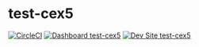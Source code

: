 # test-cex5

[![CircleCI](https://circleci.com/gh/greg-1-anderson/test-cex5.svg?style=shield)](https://circleci.com/gh/greg-1-anderson/test-cex5)
[![Dashboard test-cex5](https://img.shields.io/badge/dashboard-test_cex5-yellow.svg)](https://dashboard.pantheon.io/sites/ce241079-cd69-452d-adf4-c4a7071f7060#dev/code)
[![Dev Site test-cex5](https://img.shields.io/badge/site-test_cex5-blue.svg)](http://dev-test-cex5.pantheonsite.io/)